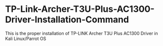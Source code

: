 # TP-Link-Archer-T3U-Plus-AC1300-Driver-Installation-Command
This is the proper installation of TP-LINK Archer T3U Plus AC1300 Driver in Kali Linux/Parrot OS
